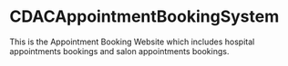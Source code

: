 # CDACAppointmentBookingSystem
This is the Appointment Booking Website which includes hospital appointments bookings and salon appointments bookings. 
